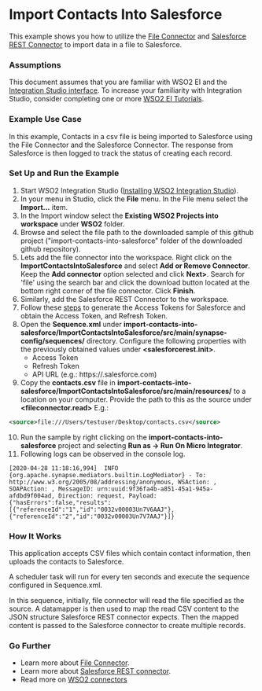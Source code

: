 # Import Contacts Into Salesforce

This example shows you how to utilize the [File Connector](https://store.wso2.com/store/assets/esbconnector/details/5d6de1a4-1fa7-434e-863f-95c8533d3df2) and [Salesforce REST Connector](https://store.wso2.com/store/assets/esbconnector/details/43e44763-0d73-4ab3-8ae9-d6f73532d164) to import data in a file to Salesforce.

### Assumptions ###

This document assumes that you are familiar with WSO2 EI and the 
[Integration Studio interface](https://ei.docs.wso2.com/en/latest/micro-integrator/overview/quick-start-guide/). To 
increase your familiarity with Integration Studio, consider completing one or more 
[WSO2 EI Tutorials](https://ei.docs.wso2.com/en/latest/micro-integrator/use-cases/integration-use-cases/).

### Example Use Case
In this example, Contacts in a csv file is being imported to Salesforce using the File Connector and the Salesforce Connector. The response from Salesforce is then logged to track the status of creating each record.   

### Set Up and Run the Example

1. Start WSO2 Integration Studio ([Installing WSO2 Integration Studio](https://ei.docs.wso2.com/en/latest/micro-integrator/develop/installing-WSO2-Integration-Studio/)).
2. In your menu in Studio, click the **File** menu. In the File menu select the **Import...** item.
3. In the Import window select the **Existing WSO2 Projects into workspace** under **WSO2** folder.
4. Browse and select the file path to the downloaded sample of this github project 
("import-contacts-into-salesforce" folder of the downloaded github repository).
5. Lets add the file connector into the workspace. Right click on the **ImportContactsIntoSalesforce** and select 
**Add or Remove Connector**. Keep the **Add connector** option selected and click **Next>**. Search for 'file' using the 
search bar and click the download button located at the bottom right corner of the file connector. Click **Finish**.
6. Similarly, add the Salesforce REST Connector to the workspace.
7. Follow these [steps](https://ei.docs.wso2.com/en/latest/micro-integrator/references/connectors/salesforce-rest-connector/sf-access-token-generation/) to generate the Access Tokens for Salesforce and obtain the Access Token, and Refresh Token.
8. Open the **Sequence.xml** under 
**import-contacts-into-salesforce/ImportContactsIntoSalesforce/src/main/synapse-config/sequences/** directory. 
Configure the following properties with the previously obtained values under **<salesforcerest.init>**.
    - Access Token
    - Refresh Token
    - API URL (e.g.: https://<INSTANCE>.salesforce.com)
9. Copy the **contacts.csv** file in **import-contacts-into-salesforce/ImportContactsIntoSalesforce/src/main/resources/** to a location on your computer. 
Provide the path to this as the source under **<fileconnector.read>**
E.g.:
```xml
<source>file:///Users/testuser/Desktop/contacts.csv</source>
```
10. Run the sample by right clicking on the **import-contacts-into-salesforce** project and selecting **Run as -> Run On Micro Integrator**.
11. Following logs can be observed in the console log.
```
[2020-04-28 11:18:16,994]  INFO {org.apache.synapse.mediators.builtin.LogMediator} - To: http://www.w3.org/2005/08/addressing/anonymous, WSAction: , SOAPAction: , MessageID: urn:uuid:9f36fa4b-a851-45a1-945a-afdbd9f004ad, Direction: request, Payload: {"hasErrors":false,"results":[{"referenceId":"1","id":"0032v00003Un7V6AAJ"},{"referenceId":"2","id":"0032v00003Un7V7AAJ"}]}

```

### How It Works

This application accepts CSV files which contain contact information, then uploads the contacts to Salesforce.

A scheduler task will run for every ten seconds and execute the sequence configured in Sequence.xml. 

In this sequence, initially, file connector will read the file specified as the source. A datamapper is then used to map the read CSV content to the JSON structure Salesforce REST connector expects. 
Then the mapped content is passed to the Salesforce connector to create multiple records.

### Go Further

* Learn more about [File Connector](https://docs.wso2.com/display/ESBCONNECTORS/Working+with+the+File+Connector#WorkingwiththeFileConnector-append).
* Learn more about [Salesforce REST connector](https://docs.wso2.com/display/ESBCONNECTORS/Salesforce+REST+Connector).
* Read more on [WSO2 connectors](https://docs.wso2.com/display/ESBCONNECTORS/WSO2+ESB+Connectors+Documentation)
